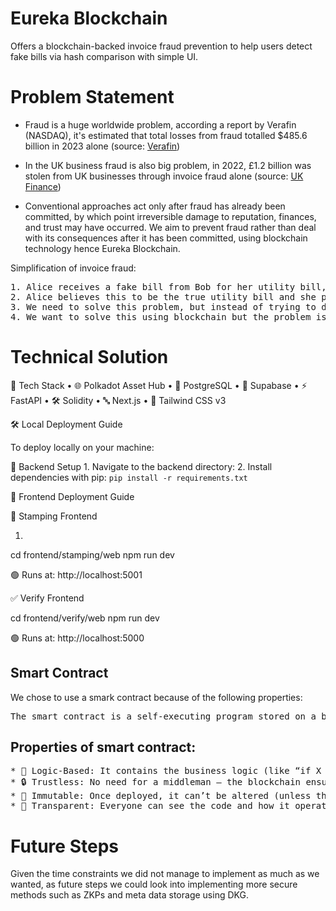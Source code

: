 # Eureka Blockchain

Offers a blockchain-backed invoice fraud prevention to help users detect fake bills via hash comparison with simple UI.

# Problem Statement
* Fraud is a huge worldwide problem, according a report by Verafin (NASDAQ), it's estimated that total losses from fraud totalled $485.6 billion in 2023 alone (source: [Verafin](https://nd.nasdaq.com/rs/303-QKM-463/images/2024-Global-Financial-Crime-Report-Nasdaq-Verafin-20240115.pdf))
* In the UK business fraud is also big problem, in 2022, £1.2 billion was stolen from UK businesses through invoice fraud alone (source: [UK Finance](https://www.ukfinance.org.uk/policy-and-guidance/reports-and-publications/annual-fraud-report-2023))

* Conventional approaches act only after fraud has already been committed, by which point irreversible damage to reputation, finances, and trust may have occurred.
We aim to prevent fraud rather than deal with its consequences after it has been committed,
using blockchain technology hence Eureka Blockchain.

Simplification of invoice fraud:
<pre>
1. Alice receives a fake bill from Bob for her utility bill, to her ADDRESS with an AMOUNT for company X
2. Alice believes this to be the true utility bill and she pays the money but instead of it going to company X it goes Bob, so Alice has fallen victim to FRAUD
3. We need to solve this problem, but instead of trying to do like a bank where we take action after the FRAUD we try to prevent it from happening
4. We want to solve this using blockchain but the problem is blockchain is public, so instead of storing the private data on chain we just store a hashes which we generate using smart contracts, this way no private data is exposed as this is also in private infrastructure.
</pre>

# Technical Solution

🚀 Tech Stack
	•	🌐 Polkadot Asset Hub
	•	🐘 PostgreSQL
	•	🧪 Supabase
	•	⚡ FastAPI
	•	🛠 Solidity
	•	🔤 Next.js
	•	🎨 Tailwind CSS v3

🛠️ Local Deployment Guide

To deploy locally on your machine:

🔧 Backend Setup
	1.	Navigate to the backend directory:
    2.	Install dependencies with pip:
    ``pip install -r requirements.txt``

🎨 Frontend Deployment Guide

🧾 Stamping Frontend

1. 
cd frontend/stamping/web
npm run dev

🟢 Runs at: http://localhost:5001


✅ Verify Frontend

cd frontend/verify/web
npm run dev

🟢 Runs at: http://localhost:5000


## Smart Contract
We chose to use a smark contract because of the following properties:

<pre>
The smart contract is a self-executing program stored on a blockchain that automatically enforces and executes the terms of an agreement once predefined conditions are met
</pre>

## Properties of smart contract:
<pre>
* 🧠 Logic-Based: It contains the business logic (like “if X happens, then do Y”).
* 🔒 Trustless: No need for a middleman — the blockchain ensures everything runs as coded.
* 📜 Immutable: Once deployed, it can’t be altered (unless there’s an upgrade mechanism built in).
* 🧾 Transparent: Everyone can see the code and how it operates on public blockchains.
</pre>

# Future Steps

Given the time constraints we did not manage to implement as much as we wanted, as future steps we could look into implementing more secure methods such as ZKPs and meta data storage using DKG. 
